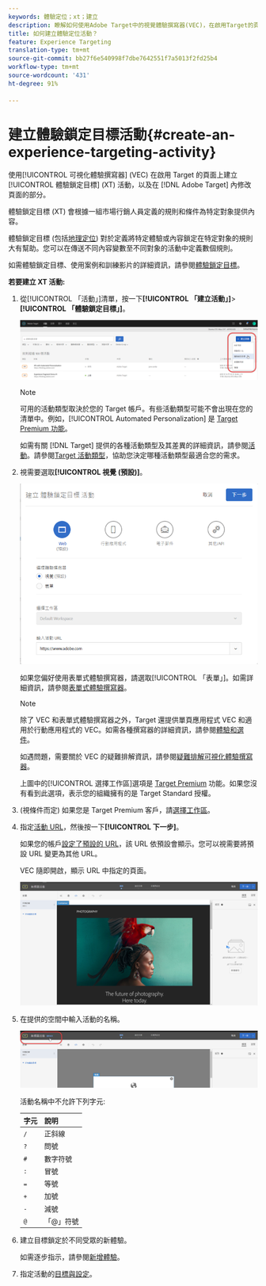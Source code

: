 ```yaml
---
keywords: 體驗定位；xt；建立
description: 瞭解如何使用Adobe Target中的視覺體驗撰寫器(VEC)，在啟用Target的頁面上建立體驗定位(XT)活動。
title: 如何建立體驗定位活動？
feature: Experience Targeting
translation-type: tm+mt
source-git-commit: bb27f6e540998f7dbe7642551f7a5013f2fd25b4
workflow-type: tm+mt
source-wordcount: '431'
ht-degree: 91%

---
```



# 建立體驗鎖定目標活動{#create-an-experience-targeting-activity}

使用[!UICONTROL 可視化體驗撰寫器] (VEC) 在啟用 Target 的頁面上建立[!UICONTROL 體驗鎖定目標] (XT) 活動，以及在 [!DNL Adobe Target] 內修改頁面的部分。

體驗鎖定目標 (XT) 會根據一組市場行銷人員定義的規則和條件為特定對象提供內容。

體驗鎖定目標 (包括[地理定位](/help/c-target/c-audiences/c-target-rules/geo.md)) 對於定義將特定體驗或內容鎖定在特定對象的規則大有幫助。您可以在傳送不同內容變數至不同對象的活動中定義數個規則。

如需體驗鎖定目標、使用案例和訓練影片的詳細資訊，請參閱[體驗鎖定目標](/help/c-activities/t-experience-target/experience-target.md)。

**若要建立 XT 活動:**

1. 從[!UICONTROL 「活動」]清單，按一下&#x200B;**[!UICONTROL 「建立活動」]**>**[!UICONTROL 「體驗鎖定目標」]**。

   ![建立活動 > 體驗鎖定目標](/help/c-activities/t-experience-target/t-xt-create/assets/xt_select-1.png)

   >[!NOTE]
   >
   >可用的活動類型取決於您的 Target 帳戶。有些活動類型可能不會出現在您的清單中。例如，[!UICONTROL Automated Personalization] 是 [Target Premium 功能](/help/c-intro/intro.md#premium)。
   >
   >如需有關 [!DNL Target] 提供的各種活動類型及其差異的詳細資訊，請參閱[活動](/help/c-activities/activities.md#concept_D317A95A1AB54674BA7AB65C7985BA03)。請參閱[Target 活動類型](/help/c-activities/target-activities-guide.md)，協助您決定哪種活動類型最適合您的需求。

1. 視需要選取&#x200B;**[!UICONTROL 視覺 (預設)]**。

   ![建立體驗鎖定目標活動對話方塊](/help/c-activities/t-experience-target/t-xt-create/assets/form_url-new.png)

   如果您偏好使用表單式體驗撰寫器，請選取[!UICONTROL 「表單」]。如需詳細資訊，請參閱[表單式體驗撰寫器](/help/c-experiences/form-experience-composer.md)。

   >[!NOTE]
   >
   >除了 VEC 和表單式體驗撰寫器之外，Target 還提供單頁應用程式 VEC 和適用於行動應用程式的 VEC。如需各種撰寫器的詳細資訊，請參閱[體驗和選件](/help/c-experiences/experiences.md)。
   >
   >如遇問題，需要關於 VEC 的疑難排解資訊，請參閱[疑難排解可視化體驗撰寫器](/help/c-experiences/c-visual-experience-composer/r-troubleshoot-composer/troubleshoot-composer.md)。
   >
   >上圖中的[!UICONTROL 選擇工作區]選項是 [Target Premium](/help/c-intro/intro.md) 功能。如果您沒有看到此選項，表示您的組織擁有的是 Target Standard 授權。

1. (視條件而定) 如果您是 Target Premium 客戶，請[選擇工作區](/help/administrating-target/c-user-management/property-channel/property-channel.md)。

1. 指定[活動 URL](/help/c-activities/t-experience-target/t-xt-create/xt-activity-url.md#concept_D28549AAA0A14E3BB5F05F32BE8ABC90)，然後按一下&#x200B;**[!UICONTROL 下一步]**。

   如果您的帳戶[設定了預設的 URL](/help/administrating-target/visual-experience-composer-set-up.md)，該 URL 依預設會顯示。您可以視需要將預設 URL 變更為其他 URL。

   VEC 隨即開啟，顯示 URL 中指定的頁面。

   ![VEC 內的體驗鎖定目標活動](/help/c-activities/t-experience-target/t-xt-create/assets/xt-in-vec.png)

1. 在提供的空間中輸入活動的名稱。

   ![名稱欄位](/help/c-activities/t-experience-target/t-xt-create/assets/xt_name-new.png)

   活動名稱中不允許下列字元:

   | 字元 | 說明 |
   |--- |--- |
   | `/` | 正斜線 |
   | `?` | 問號 |
   | `#` | 數字符號 |
   | `:` | 冒號 |
   | `=` | 等號 |
   | `+` | 加號 |
   | `-` | 減號 |
   | `@` | 「@」符號 |

1. 建立目標鎖定於不同受眾的新體驗。

   如需逐步指示，請參閱[新增體驗](/help/c-activities/t-experience-target/t-xt-create/xt-add-experience.md)。

1. 指定活動的[目標與設定](/help/c-activities/t-experience-target/t-xt-create/xt-goals-and-settings.md#reference_B25389FD6F3A4989801E740364B089CC)。